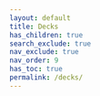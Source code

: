 ```yaml
---
layout: default
title: Decks
has_children: true
search_exclude: true
nav_exclude: true
nav_order: 9
has_toc: true
permalink: /decks/
---
```


